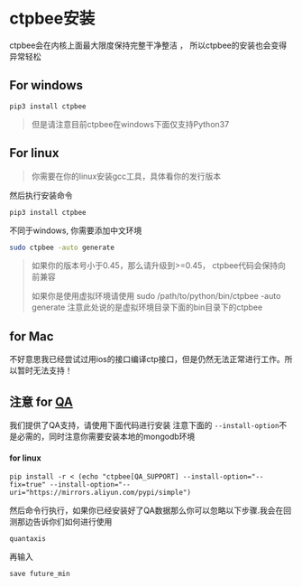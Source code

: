 # ctpbee安装 

 ctpbee会在内核上面最大限度保持完整干净整洁 ， 所以ctpbee的安装也会变得异常轻松

## For windows

```
pip3 install ctpbee
```

> 但是请注意目前ctpbee在windows下面仅支持Python37



## For linux

> 你需要在你的linux安装gcc工具，具体看你的发行版本 

然后执行安装命令 

```
pip3 install ctpbee
```

不同于windows, 你需要添加中文环境

```bash 
sudo ctpbee -auto generate
```

> 如果你的版本号小于0.45，那么请升级到>=0.45， ctpbee代码会保持向前兼容
>
> 如果你是使用虚拟环境请使用 sudo /path/to/python/bin/ctpbee -auto generate
> 注意此处说的是虚拟环境目录下面的bin目录下的ctpbee

## for Mac

不好意思我已经尝试过用ios的接口编译ctp接口，但是仍然无法正常进行工作。所以暂时无法支持！



## 注意 for [QA](https://github.com/QUANTAXIS/QUANTAXIS)

我们提供了QA支持，请使用下面代码进行安装
注意下面的 `--install-option`不是必需的，同时注意你需要安装本地的mongodb环境
#### for linux
```
pip install -r < (echo "ctpbee[QA_SUPPORT] --install-option="--fix=true" --install-option="--uri="https://mirrors.aliyun.com/pypi/simple")
```
然后命令行执行，如果你已经安装好了QA数据那么你可以忽略以下步骤.我会在回测那边告诉你们如何进行使用
```
quantaxis
```
再输入
```text
save future_min
```